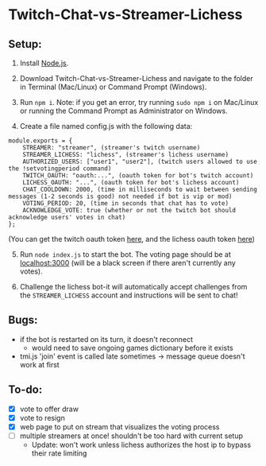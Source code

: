 # Twitch-Chat-vs-Streamer-Lichess

## Setup:

1) Install [Node.js](https://nodejs.org/en/download/).

2) Download Twitch-Chat-vs-Streamer-Lichess and navigate to the folder in Terminal (Mac/Linux) or Command Prompt (Windows).

3) Run `npm i`. Note: if you get an error, try running `sudo npm i` on Mac/Linux or running the Command Prompt as Administrator on Windows.

4) Create a file named config.js with the following data:
```
module.exports = {
	STREAMER: "streamer", (streamer's twitch username)
	STREAMER_LICHESS: "lichess", (streamer's lichess username)
	AUTHORIZED_USERS: ["user1", "user2"], (twitch users allowed to use the !setvotingperiod command)
	TWITCH_OAUTH: "oauth:...", (oauth token for bot's twitch account)
	LICHESS_OAUTH: "...", (oauth token for bot's lichess account)
	CHAT_COOLDOWN: 2000, (time in milliseconds to wait between sending messages (1-2 seconds is good) not needed if bot is vip or mod)
	VOTING_PERIOD: 20, (time in seconds that chat has to vote)
	ACKNOWLEDGE_VOTE: true (whether or not the twitch bot should acknowledge users' votes in chat)
};
```

(You can get the twitch oauth token [here](https://twitchapps.com/tmi/), and the lichess oauth token [here](https://lichess.org/api#operation/botAccountUpgrade))

5) Run `node index.js` to start the bot. The voting page should be at [localhost:3000](localhost:3000) (will be a black screen if there aren't currently any votes).

6) Challenge the lichess bot-it will automatically accept challenges from the `STREAMER_LICHESS` account and instructions will be sent to chat!

## Bugs:
 - if the bot is restarted on its turn, it doesn't reconnect
 	- would need to save ongoing games dictionary before it exists
 - tmi.js 'join' event is called late sometimes -> message queue doesn't work at first

## To-do:
 - [x] vote to offer draw
 - [x] vote to resign
 - [x] web page to put on stream that visualizes the voting process
 - [ ] multiple streamers at once! shouldn't be too hard with current setup
 	- Update: won't work unless lichess authorizes the host ip to bypass their rate limiting
